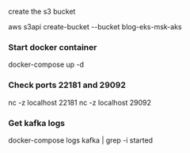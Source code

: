 create the s3 bucket 

aws s3api create-bucket --bucket blog-eks-msk-aks 

### Start docker container
docker-compose up -d
### Check ports 22181 and 29092
nc -z localhost 22181
nc -z localhost 29092
### Get kafka logs
docker-compose logs kafka | grep -i started